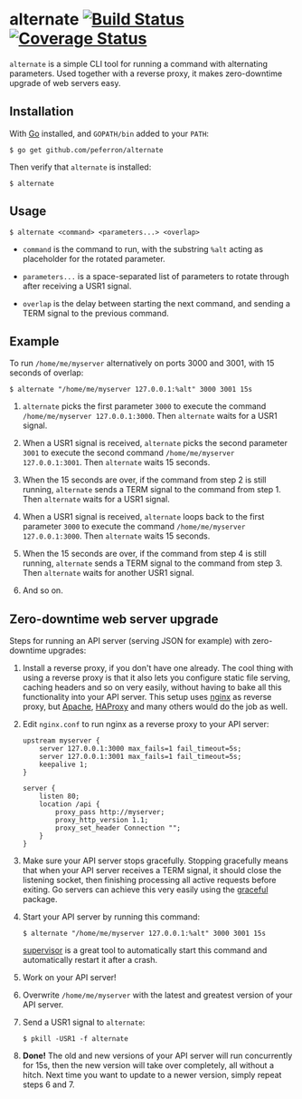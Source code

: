 # alternate [![Build Status](https://drone.io/github.com/peferron/alternate/status.png)](https://drone.io/github.com/peferron/alternate/latest) [![Coverage Status](https://coveralls.io/repos/peferron/alternate/badge.png?branch=master)](https://coveralls.io/r/peferron/alternate?branch=master)

`alternate` is a simple CLI tool for running a command with alternating parameters. Used together with a reverse proxy, it makes zero-downtime upgrade of web servers easy.

## Installation

With [Go](http://golang.org/) installed, and `GOPATH/bin` added to your `PATH`:

```shell
$ go get github.com/peferron/alternate
```

Then verify that `alternate` is installed:

```shell
$ alternate
```

## Usage

```shell
$ alternate <command> <parameters...> <overlap>
```

- `command` is the command to run, with the substring `%alt` acting as placeholder for the rotated parameter. 

- `parameters...` is a space-separated list of parameters to rotate through after receiving a USR1 signal.

- `overlap` is the delay between starting the next command, and sending a TERM signal to the previous command.

## Example

To run `/home/me/myserver` alternatively on ports 3000 and 3001, with 15 seconds of overlap:

```shell
$ alternate "/home/me/myserver 127.0.0.1:%alt" 3000 3001 15s
```

1. `alternate` picks the first parameter `3000` to execute the command `/home/me/myserver 127.0.0.1:3000`. Then `alternate` waits for a USR1 signal.

2. When a USR1 signal is received, `alternate` picks the second parameter `3001` to execute the second command `/home/me/myserver 127.0.0.1:3001`. Then `alternate` waits 15 seconds.

3. When the 15 seconds are over, if the command from step 2 is still running, `alternate` sends a TERM signal to the command from step 1. Then `alternate` waits for a USR1 signal.

4. When a USR1 signal is received, `alternate` loops back to the first parameter `3000` to execute the command `/home/me/myserver 127.0.0.1:3000`. Then `alternate` waits 15 seconds.

5. When the 15 seconds are over, if the command from step 4 is still running, `alternate` sends a TERM signal to the command from step 3. Then `alternate` waits for another USR1 signal.

6. And so on.

## Zero-downtime web server upgrade

Steps for running an API server (serving JSON for example) with zero-downtime upgrades:

1. Install a reverse proxy, if you don't have one already. The cool thing with using a reverse proxy is that it also lets you configure static file serving, caching headers and so on very easily, without having to bake all this functionality into your API server. This setup uses [nginx](http://nginx.org/) as reverse proxy, but [Apache](https://httpd.apache.org/), [HAProxy](http://www.haproxy.org/) and many others would do the job as well.

2. Edit `nginx.conf` to run nginx as a reverse proxy to your API server:

    ```shell
    upstream myserver {
        server 127.0.0.1:3000 max_fails=1 fail_timeout=5s;
        server 127.0.0.1:3001 max_fails=1 fail_timeout=5s;
        keepalive 1;
    }

    server {
        listen 80;
        location /api {
            proxy_pass http://myserver;
            proxy_http_version 1.1;
            proxy_set_header Connection "";
        }
    }
    ```

3. Make sure your API server stops gracefully. Stopping gracefully means that when your API server receives a TERM signal, it should close the listening socket, then finishing processing all active requests before exiting. Go servers can achieve this very easily using the [graceful](https://github.com/stretchr/graceful) package.

4. Start your API server by running this command:

    ```shell
    $ alternate "/home/me/myserver 127.0.0.1:%alt" 3000 3001 15s
    ```

    [supervisor](http://supervisord.org/) is a great tool to automatically start this command and automatically restart it after a crash.

5. Work on your API server!

6. Overwrite `/home/me/myserver` with the latest and greatest version of your API server.

7. Send a USR1 signal to `alternate`:

    ```shell
    $ pkill -USR1 -f alternate
    ```

8. **Done!** The old and new versions of your API server will run concurrently for 15s, then the new version will take over completely, all without a hitch. Next time you want to update to a newer version, simply repeat steps 6 and 7.
